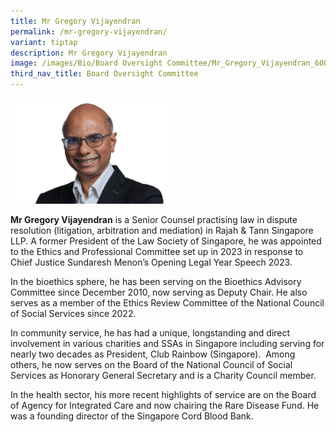 ```yaml
---
title: Mr Gregory Vijayendran
permalink: /mr-gregory-vijayendran/
variant: tiptap
description: Mr Gregory Vijayendran
image: /images/Bio/Board Oversight Committee/Mr_Gregory_Vijayendran_600x400.jpg
third_nav_title: Board Oversight Committee
---
```

<p></p>
<div class="isomer-image-wrapper">
<img style="width: 50%;" height="auto" width="100%" alt="Mr Gregory Vijayendran" src="/images/Bio/Board Oversight Committee/Mr_Gregory_Vijayendran_600x400.jpg">
</div>
<p><strong>Mr Gregory Vijayendran</strong> is a Senior Counsel practising
law in dispute resolution (litigation, arbitration and mediation) in Rajah
&amp; Tann Singapore LLP. A former President of the Law Society of Singapore,
he was appointed to the Ethics and Professional Committee set up in 2023
in response to Chief Justice Sundaresh Menon’s Opening Legal Year Speech
2023.&nbsp;&nbsp;</p>
<p></p>
<p>In the bioethics sphere, he has been serving on the Bioethics Advisory
Committee since December 2010, now serving as Deputy Chair. He also serves
as a member of the Ethics Review Committee of the National Council of Social
Services since 2022.&nbsp;&nbsp;&nbsp;</p>
<p></p>
<p>In community service, he has had a unique, longstanding and direct involvement
in various charities and SSAs in Singapore including serving for nearly
two decades as President, Club Rainbow (Singapore).&nbsp; Among others,
he now serves on the Board of the National Council of Social Services as
Honorary General Secretary and is a Charity Council member.&nbsp;</p>
<p></p>
<p>In the health sector, his more recent highlights of service are on the
Board of Agency for Integrated Care and now chairing the Rare Disease Fund.
He was a founding director of the Singapore Cord Blood Bank.&nbsp;</p>